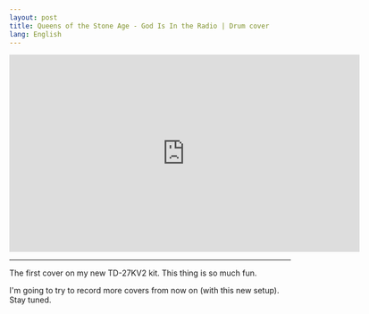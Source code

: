```yaml
---
layout: post
title: Queens of the Stone Age - God Is In the Radio | Drum cover
lang: English
---
```


<iframe width="627" height="353" src="https://www.youtube.com/embed/zHChLL9V0Uo" title="God is in the radio - QOTSA | version 1" frameborder="0" allow="accelerometer; autoplay; clipboard-write; encrypted-media; gyroscope; picture-in-picture; web-share" referrerpolicy="strict-origin-when-cross-origin" allowfullscreen></iframe>

---

The first cover on my new TD-27KV2 kit. This thing is so much fun.

I'm going to try to record more covers from now on (with this new setup). Stay tuned.
